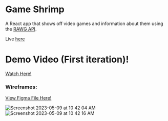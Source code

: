 # Game Shrimp
A React app that shows off video games and information about them using the [RAWG API](https://rawg.io/apidocs).

Live [here](https://idev74.github.io/game-shrimp)

# Demo Video (First iteration)!
[Watch Here!](https://youtu.be/tYFYTAoKpUE)

### Wireframes: 
[View Figma File Here!](https://www.figma.com/file/Gz3KieVVLhTzW6Jwui7AcL/Game-Shrimp-Wireframes?node-id=0%3A1&t=Jd7VlTwTfLl4Y5fo-1)

![Screenshot 2023-05-09 at 10 42 04 AM](https://github.com/idev74/game-shrimp/assets/77900249/509cd339-6a39-48eb-b2e8-6deb3f04d603)
![Screenshot 2023-05-09 at 10 42 16 AM](https://github.com/idev74/game-shrimp/assets/77900249/d4a39371-0250-4349-9656-363e4dd7e024)

